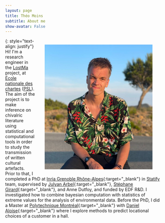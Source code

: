 ```yaml
---
layout: page
title: Théo Moins
subtitle: About me
show-avatar: False
---
```


<img style="float: right;" src="/assets/img/photo_webpage2.jpg" height="400" hspace="30" vspace="20">

{: style="text-align: justify"}
Hi! I'm a research engineer in the [LostMa](https://www.chartes.psl.eu/en/research/centre-jean-mabillon/research-projects/lostma-lost-manuscripts-medieval-europe-modelling-transmission-texts) project, at [École nationale des chartes](https://www.chartes.psl.eu/en) ([PSL](https://psl.eu/)). The aim of the project is to make inference on chivalric literature using statistical and computational tools in order to study the transmission of written cultural artefacts.
Prior to that, I completed a PhD at [Inria Grenoble Rhône-Alpes](https://www.inria.fr/fr/centre-inria-grenoble-rhone-alpes){:target="_blank"} in [Statify](https://team.inria.fr/statify/) team, supervised by [Julyan Arbel](https://www.julyanarbel.com/){:target="_blank"}, [Stéphane Girard](http://mistis.inrialpes.fr/people/girard/){:target="_blank"}, and Anne Dutfoy, and funded by EDF R&D. I investigated how to combine bayesian computation with statistics of extreme values for the analysis of environmental data. 
Before the PhD, I did a Master at [Polytechnique Montréal](https://www.polymtl.ca/){:target="_blank"} with [Daniel Aloise](https://www.polymtl.ca/expertises/aloise-daniel){:target="_blank"} where I explore methods to predict locational choices of a customer in a hall.



